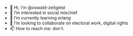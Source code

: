 - 👋 Hi, I’m @oswald-zeitgeist
- 👀 I’m interested in social mischief
- 🌱 I’m currently learning erlang
- 💞️ I’m looking to collaborate on electoral work, digital rights
- 📫 How to reach me: don't.

